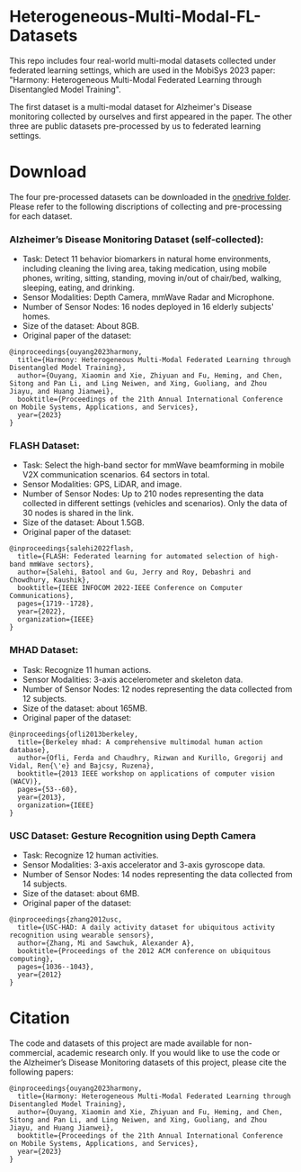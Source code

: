 # Heterogeneous-Multi-Modal-FL-Datasets

This repo includes four real-world multi-modal datasets collected under federated learning settings, which are used in the MobiSys 2023 paper: "Harmony: Heterogeneous Multi-Modal Federated Learning through Disentangled Model Training".

The first dataset is a multi-modal dataset for Alzheimer's Disease monitoring collected by ourselves and first appeared in the paper. The other three are public datasets pre-processed by us to federated learning settings.


# Download

  The four pre-processed datasets can be downloaded in the [onedrive folder](https://mycuhk-my.sharepoint.com/personal/1155136315_link_cuhk_edu_hk/_layouts/15/onedrive.aspx?id=%2Fpersonal%2F1155136315%5Flink%5Fcuhk%5Fedu%5Fhk%2FDocuments%2FResearch%2FHarmony%2DDataset&ga=1). Please refer to the following discriptions of collecting and pre-processing for each dataset. 
  
  
### Alzheimer’s Disease Monitoring Dataset (self-collected): 

* Task: Detect 11 behavior biomarkers in natural home environments, including cleaning the living area, taking medication, using mobile phones, writing, sitting, standing, moving in/out of chair/bed, walking, sleeping, eating, and drinking.
* Sensor Modalities: Depth Camera, mmWave Radar and Microphone.
* Number of Sensor Nodes: 16 nodes deployed in 16 elderly subjects' homes.
* Size of the dataset: About 8GB.
* Original paper of the dataset:
```
@inproceedings{ouyang2023harmony,
  title={Harmony: Heterogeneous Multi-Modal Federated Learning through Disentangled Model Training},
  author={Ouyang, Xiaomin and Xie, Zhiyuan and Fu, Heming, and Chen, Sitong and Pan Li, and Ling Neiwen, and Xing, Guoliang, and Zhou Jiayu, and Huang Jianwei},
  booktitle={Proceedings of the 21th Annual International Conference on Mobile Systems, Applications, and Services},
  year={2023}
}
```


### FLASH Dataset: 

* Task: Select the high-band sector for mmWave beamforming in mobile V2X communication scenarios. 64 sectors in total. 
* Sensor Modalities: GPS, LiDAR, and image.
* Number of Sensor Nodes: Up to 210 nodes representing the data collected in different settings (vehicles and scenarios). Only the data of 30 nodes is shared in the link.
* Size of the dataset: About 1.5GB.
* Original paper of the dataset:
```
@inproceedings{salehi2022flash,
  title={FLASH: Federated learning for automated selection of high-band mmWave sectors},
  author={Salehi, Batool and Gu, Jerry and Roy, Debashri and Chowdhury, Kaushik},
  booktitle={IEEE INFOCOM 2022-IEEE Conference on Computer Communications},
  pages={1719--1728},
  year={2022},
  organization={IEEE}
}
```

### MHAD Dataset: 

* Task: Recognize 11 human actions. 
* Sensor Modalities: 3-axis accelerometer and skeleton data.
* Number of Sensor Nodes: 12 nodes representing the data collected from 12 subjects.
* Size of the dataset: about 165MB.
* Original paper of the dataset:
```
@inproceedings{ofli2013berkeley,
  title={Berkeley mhad: A comprehensive multimodal human action database},
  author={Ofli, Ferda and Chaudhry, Rizwan and Kurillo, Gregorij and Vidal, Ren{\'e} and Bajcsy, Ruzena},
  booktitle={2013 IEEE workshop on applications of computer vision (WACV)},
  pages={53--60},
  year={2013},
  organization={IEEE}
}
```

### USC Dataset: Gesture Recognition using Depth Camera

* Task: Recognize 12 human activities. 
* Sensor Modalities: 3-axis accelerator and 3-axis gyroscope data.
* Number of Sensor Nodes: 14 nodes representing the data collected from 14 subjects.
* Size of the dataset: about 6MB.
* Original paper of the dataset:
```
@inproceedings{zhang2012usc,
  title={USC-HAD: A daily activity dataset for ubiquitous activity recognition using wearable sensors},
  author={Zhang, Mi and Sawchuk, Alexander A},
  booktitle={Proceedings of the 2012 ACM conference on ubiquitous computing},
  pages={1036--1043},
  year={2012}
}
```


# Citation
The code and datasets of this project are made available for non-commercial, academic research only. If you would like to use the code or the Alzheimer’s Disease Monitoring datasets of this project, please cite the following papers:
```
@inproceedings{ouyang2023harmony,
  title={Harmony: Heterogeneous Multi-Modal Federated Learning through Disentangled Model Training},
  author={Ouyang, Xiaomin and Xie, Zhiyuan and Fu, Heming, and Chen, Sitong and Pan Li, and Ling Neiwen, and Xing, Guoliang, and Zhou Jiayu, and Huang Jianwei},
  booktitle={Proceedings of the 21th Annual International Conference on Mobile Systems, Applications, and Services},
  year={2023}
}
```
